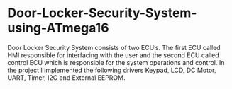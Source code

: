# Door-Locker-Security-System-using-ATmega16
 Door Locker Security System consists of two ECU’s. The first ECU called HMI responsible for interfacing with the user and the second ECU called control ECU which is responsible for the system operations and control. In the project I implemented the following drivers Keypad, LCD, DC Motor, UART, Timer, I2C and External EEPROM.
